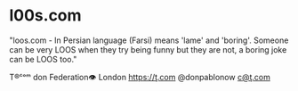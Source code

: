 # l00s.com

"loos.com - In Persian language (Farsi) means 'lame' and 'boring'. Someone can be very LOOS when they try being funny
but they are not, a boring joke can be LOOS too."

T®ᶜᵒᵐ don Federation👁 London https://ţ.com @donpablonow c@ţ.com